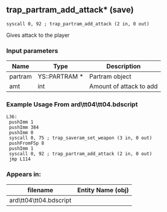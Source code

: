 ## trap_partram_add_attack* (save)

`syscall 0, 92 ; trap_partram_add_attack (2 in, 0 out)`

Gives attack to the player

### Input parameters
| Name | Type | Description
|------|------|------------
| partram   | YS::PARTRAM *   | Partram object
| amt   | int   | Amount of attack to add


### Example Usage From ard\tt04\tt04.bdscript
```plaintext
L36:
 pushImm 1
 pushImm 384
 pushImm 0
 syscall 0, 75 ; trap_saveram_set_weapon (3 in, 0 out)
 pushFromFSp 8
 pushImm 1
 syscall 0, 92 ; trap_partram_add_attack (2 in, 0 out)
 jmp L114
```


### Appears in:
| filename | Entity Name (obj)
|----------|-------------
| ard\tt04\tt04.bdscript       |           



